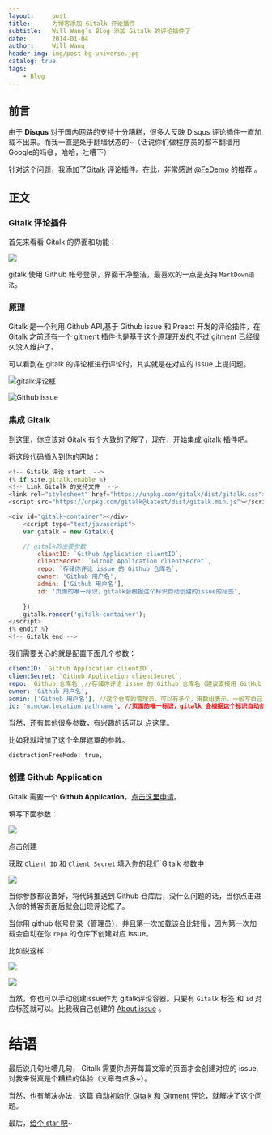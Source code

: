 ```yaml
---
layout:     post
title:      为博客添加 Gitalk 评论插件
subtitle:   Will Wang`s Blog 添加 Gitalk 的评论插件了
date:       2014-01-04
author:     Will Wang
header-img: img/post-bg-universe.jpg
catalog: true
tags:
    - Blog
---
```


## 前言

由于 **Disqus** 对于国内网路的支持十分糟糕，很多人反映 Disqus 评论插件一直加载不出来。而我一直是处于翻墙状态的~（话说你们做程序员的都不翻墙用Google的吗😅，哈哈，吐嘈下）

针对这个问题，我添加了[Gitalk](https://github.com/gitalk/gitalk) 评论插件。在此，非常感谢 [@FeDemo](https://github.com/FeDemo) 的推荐 。

## 正文

### Gitalk 评论插件

首先来看看 Gitalk 的界面和功能：

[![](https://ws4.sinaimg.cn/large/006tKfTcgy1fmm4u3j0lmj30nk0kl40i.jpg)](https://gitalk.github.io/)

gitalk 使用 Github 帐号登录，界面干净整洁，最喜欢的一点是支持 `MarkDown语法`。

### 原理

Gitalk 是一个利用 Github API,基于 Github issue 和 Preact 开发的评论插件，在 Gitalk 之前还有一个 [gitment](https://github.com/imsun/gitment) 插件也是基于这个原理开发的,不过 gitment 已经很久没人维护了。

可以看到在 gitalk 的评论框进行评论时，其实就是在对应的 issue 上提问题。

![gitalk评论框](https://ws4.sinaimg.cn/large/006tKfTcgy1fmm5916av1j30i209rab7.jpg)

![Github issue](https://ws4.sinaimg.cn/large/006tKfTcgy1fmm596ggkfj30mx0gfjuk.jpg)


### 集成 Gitalk

到这里，你应该对 Gitalk 有个大致的了解了，现在，开始集成 gitalk 插件吧。


将这段代码插入到你的网站：


```javascript 1.8
<!-- Gitalk 评论 start  -->
{% if site.gitalk.enable %}
<!-- Link Gitalk 的支持文件  -->
<link rel="stylesheet" href="https://unpkg.com/gitalk/dist/gitalk.css">
<script src="https://unpkg.com/gitalk@latest/dist/gitalk.min.js"></script>

<div id="gitalk-container"></div>
    <script type="text/javascript">
    var gitalk = new Gitalk({

    // gitalk的主要参数
		clientID: `Github Application clientID`,
		clientSecret: `Github Application clientSecret`,
		repo: `存储你评论 issue 的 Github 仓库名`,
		owner: 'Github 用户名',
		admin: ['Github 用户名'],
		id: '页面的唯一标识，gitalk会根据这个标识自动创建的issue的标签',
    
    });
    gitalk.render('gitalk-container');
</script>
{% endif %}
<!-- Gitalk end -->
```

我们需要关心的就是配置下面几个参数：

```yaml
clientID: `Github Application clientID`,
clientSecret: `Github Application clientSecret`,
repo: `Github 仓库名`,//存储你评论 issue 的 Github 仓库名（建议直接用 GitHub Page 的仓库名）
owner: 'Github 用户名',
admin: ['Github 用户名'], //这个仓库的管理员，可以有多个，用数组表示，一般写自己,
id: 'window.location.pathname', //页面的唯一标识，gitalk 会根据这个标识自动创建的issue的标签,我们使用页面的相对路径作为标识
```
当然，还有其他很多参数，有兴趣的话可以 [点这里](https://github.com/gitalk/gitalk#options)。

比如我就增加了这个全屏遮罩的参数。

```
distractionFreeMode: true,
```

### 创建 Github Application

Gitalk 需要一个 **Github Application**，[点击这里申请](https://github.com/settings/applications/new)。

填写下面参数：

![](https://ws1.sinaimg.cn/large/006tKfTcgy1fmm7jaib6fj30jo0gaacs.jpg)

点击创建

获取 `Client ID` 和 `Client Secret` 填入你的我们 Gitalk 参数中

![](https://ws1.sinaimg.cn/large/006tKfTcgy1fmm7jrzff6j30lc0budhp.jpg)

当你参数都设置好，将代码推送到 Github 仓库后，没什么问题的话，当你点击进入你的博客页面后就会出现评论框了。

当你用 github 帐号登录（管理员），并且第一次加载该会比较慢，因为第一次加载会自动在你 `repo` 的仓库下创建对应 issue。

比如说这样：

![](https://ws2.sinaimg.cn/large/006tKfTcgy1fmm867n88cj30l809mjse.jpg)

![](https://ws4.sinaimg.cn/large/006tKfTcgy1fmm8a0i0jkj30rr0ct42t.jpg)

当然，你也可以手动创建issue作为 gitalk评论容器。只要有 `Gitalk` 标签 和 `id` 对应标签就可以。比我我自己创建的 [About issue](https://github.com/flyingwzb/flyingwzb.github.io/issues/2) 。

# 结语

最后说几句吐嘈几句， Gitalk 需要你点开每篇文章的页面才会创建对应的 issue,对我来说真是个糟糕的体验（文章有点多~）。

当然，也有解决办法，这篇 [自动初始化 Gitalk 和 Gitment 评论](https://draveness.me/git-comments-initialize)，就解决了这个问题。

最后，[给个 star 吧](https://github.com/flyingwzb/flyingwzb.github.io)~
